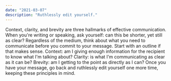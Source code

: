 ```yaml
---
date: "2021-03-07"
description: "Ruthlessly edit yourself."
---
```


Context, clarity, and brevity are three hallmarks of effective communication. When you're writing or speaking, ask yourself: can this be shorter, yet still as clear? Regardless of the medium, think about what you need to communicate before you commit to your message. Start with an outline if that makes sense. Context: am I giving enough information for the recipient to know what I'm talking about? Clarity: is what I'm communicating as clear as it can be? Brevity: am I getting to the point as directly as I can? Once you have your message, go back and ruthlessly edit yourself one more time, keeping these principles in mind. 
